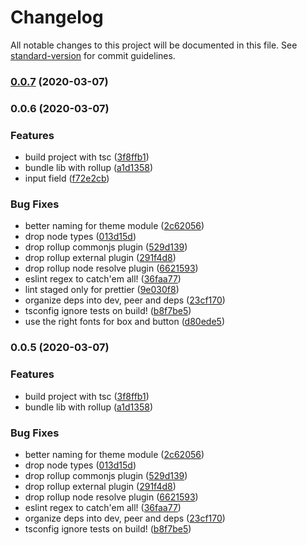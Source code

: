 # Changelog

All notable changes to this project will be documented in this file. See [standard-version](https://github.com/conventional-changelog/standard-version) for commit guidelines.

### [0.0.7](https://github.com/sombreroEnPuntas/retro-ui/compare/v0.0.6...v0.0.7) (2020-03-07)

### 0.0.6 (2020-03-07)


### Features

* build project with tsc ([3f8ffb1](https://github.com/sombreroEnPuntas/retro-ui/commit/3f8ffb111d32a842a8d58a699c9fa81e6694cdfe))
* bundle lib with rollup ([a1d1358](https://github.com/sombreroEnPuntas/retro-ui/commit/a1d13580a0d9eee9e897b4995c5a11d930553d3e))
* input field ([f72e2cb](https://github.com/sombreroEnPuntas/retro-ui/commit/f72e2cb903f398efbd6302061743be81c590c0d4))


### Bug Fixes

* better naming for theme module ([2c62056](https://github.com/sombreroEnPuntas/retro-ui/commit/2c62056fcf04c1c1169a77924e10a5dd65be6c06))
* drop node types ([013d15d](https://github.com/sombreroEnPuntas/retro-ui/commit/013d15dae9a6058049d42f55a7b9059f8918cca3))
* drop rollup commonjs plugin ([529d139](https://github.com/sombreroEnPuntas/retro-ui/commit/529d139cb2d4cd37608b8356732778bf38120643))
* drop rollup external plugin ([291f4d8](https://github.com/sombreroEnPuntas/retro-ui/commit/291f4d8516d17f8d0d0eb043981c3a3b6b7da1d3))
* drop rollup node resolve plugin ([6621593](https://github.com/sombreroEnPuntas/retro-ui/commit/6621593a53392197d1ad79a583b411fd30781b86))
* eslint regex to catch'em all! ([36faa77](https://github.com/sombreroEnPuntas/retro-ui/commit/36faa773e2fc48154bf0230ec5cd110e2fb4b339))
* lint staged only for prettier ([9e030f8](https://github.com/sombreroEnPuntas/retro-ui/commit/9e030f8ddd6d6253e55fa94a2387f0096bad5b72))
* organize deps into dev, peer and deps ([23cf170](https://github.com/sombreroEnPuntas/retro-ui/commit/23cf170c2018ebb13d5fb5e75166b8ff94613196))
* tsconfig ignore tests on build! ([b8f7be5](https://github.com/sombreroEnPuntas/retro-ui/commit/b8f7be5a31ee8cfe68ad197364396fd702a4e597))
* use the right fonts for box and button ([d80ede5](https://github.com/sombreroEnPuntas/retro-ui/commit/d80ede55d9dcf57bbe258be085b514c5a0001eb2))

### 0.0.5 (2020-03-07)


### Features

* build project with tsc ([3f8ffb1](https://github.com/sombreroEnPuntas/retro-ui/commit/3f8ffb111d32a842a8d58a699c9fa81e6694cdfe))
* bundle lib with rollup ([a1d1358](https://github.com/sombreroEnPuntas/retro-ui/commit/a1d13580a0d9eee9e897b4995c5a11d930553d3e))


### Bug Fixes

* better naming for theme module ([2c62056](https://github.com/sombreroEnPuntas/retro-ui/commit/2c62056fcf04c1c1169a77924e10a5dd65be6c06))
* drop node types ([013d15d](https://github.com/sombreroEnPuntas/retro-ui/commit/013d15dae9a6058049d42f55a7b9059f8918cca3))
* drop rollup commonjs plugin ([529d139](https://github.com/sombreroEnPuntas/retro-ui/commit/529d139cb2d4cd37608b8356732778bf38120643))
* drop rollup external plugin ([291f4d8](https://github.com/sombreroEnPuntas/retro-ui/commit/291f4d8516d17f8d0d0eb043981c3a3b6b7da1d3))
* drop rollup node resolve plugin ([6621593](https://github.com/sombreroEnPuntas/retro-ui/commit/6621593a53392197d1ad79a583b411fd30781b86))
* eslint regex to catch'em all! ([36faa77](https://github.com/sombreroEnPuntas/retro-ui/commit/36faa773e2fc48154bf0230ec5cd110e2fb4b339))
* organize deps into dev, peer and deps ([23cf170](https://github.com/sombreroEnPuntas/retro-ui/commit/23cf170c2018ebb13d5fb5e75166b8ff94613196))
* tsconfig ignore tests on build! ([b8f7be5](https://github.com/sombreroEnPuntas/retro-ui/commit/b8f7be5a31ee8cfe68ad197364396fd702a4e597))
